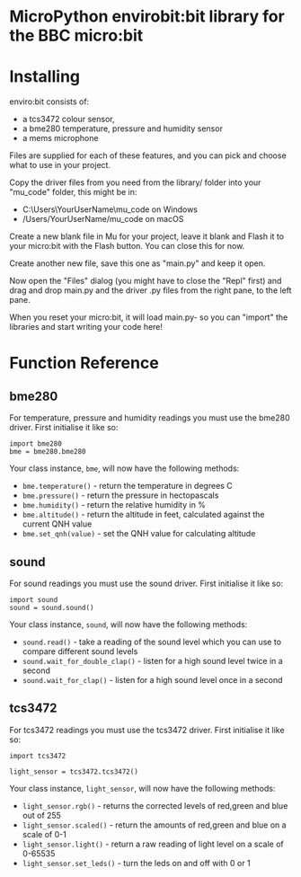 # MicroPython envirobit:bit library for the BBC micro:bit

# Installing

enviro:bit consists of:

* a tcs3472 colour sensor, 
* a bme280 temperature, pressure and humidity sensor
* a mems microphone

Files are supplied for each of these features, and you can pick and choose what to use in your project.

Copy the driver files from you need from the library/ folder into your "mu_code" folder, this might be in:

* C:\Users\YourUserName\mu_code on Windows
* /Users/YourUserName/mu_code on macOS

Create a new blank file in Mu for your project, leave it blank and Flash it to your micro:bit with the Flash button. You can close this for now.

Create another new file, save this one as "main.py" and keep it open.

Now open the "Files" dialog (you might have to close the "Repl" first) and drag and drop main.py and the driver .py files from the right pane, to the left pane.

When you reset your micro:bit, it will load main.py- so you can "import" the libraries and start writing your code here!

# Function Reference

## bme280

For temperature, pressure and humidity readings you must use the bme280 driver. First initialise it like so:

```
import bme280
bme = bme280.bme280
```

Your class instance, `bme`, will now have the following methods:

* `bme.temperature()` - return the temperature in degrees C
* `bme.pressure()` - return the pressure in hectopascals
* `bme.humidity()` - return the relative humidity in %
* `bme.altitude()` - return the altitude in feet, calculated against the current QNH value
* `bme.set_qnh(value)` - set the QNH value for calculating altitude

## sound

For sound readings you must use the sound driver. First initialise it like so:

```
import sound
sound = sound.sound()
```

Your class instance, `sound`, will now have the following methods:

* `sound.read()` - take a reading of the sound level which you can use to compare different sound levels 
* `sound.wait_for_double_clap()` - listen for a high sound level twice in a second
* `sound.wait_for_clap()` - listen for a high sound level once in a second

## tcs3472

For tcs3472 readings you must use the tcs3472 driver. First initialise it like so:

```
import tcs3472

light_sensor = tcs3472.tcs3472() 
```

Your class instance, `light_sensor`, will now have the following methods:

* `light_sensor.rgb()` - returns the corrected levels of red,green and blue out of 255  
* `light_sensor.scaled()` - return the amounts of red,green and blue on a scale of 0-1 
* `light_sensor.light()` - return a raw reading of light level on a scale of 0-65535 
* `light_sensor.set_leds()` - turn the leds on and off with 0 or 1


